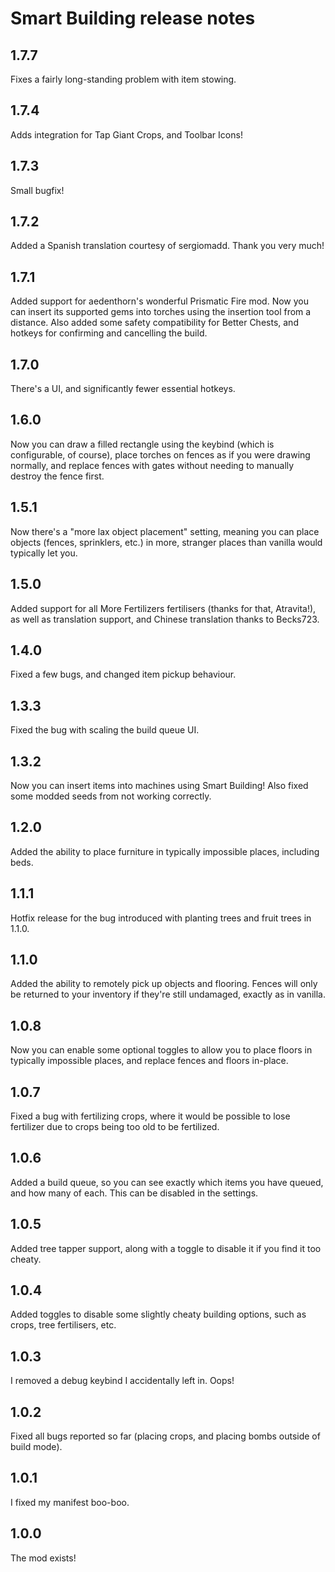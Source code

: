 # Smart Building release notes

## 1.7.7
Fixes a fairly long-standing problem with item stowing.
## 1.7.4
Adds integration for Tap Giant Crops, and Toolbar Icons!
## 1.7.3
Small bugfix!
## 1.7.2
Added a Spanish translation courtesy of sergiomadd. Thank you very much!
## 1.7.1
Added support for aedenthorn's wonderful Prismatic Fire mod. Now you can insert its supported gems into torches using the insertion tool from a distance. Also added some safety compatibility for Better Chests, and hotkeys for confirming and cancelling the build.
## 1.7.0
There's a UI, and significantly fewer essential hotkeys.
## 1.6.0
Now you can draw a filled rectangle using the keybind (which is configurable, of course), place torches on fences as if you were drawing normally, and replace fences with gates without needing to manually destroy the fence first.
## 1.5.1
Now there's a "more lax object placement" setting, meaning you can place objects (fences, sprinklers, etc.) in more, stranger places than vanilla would typically let you.
## 1.5.0
Added support for all More Fertilizers fertilisers (thanks for that, Atravita!), as well as translation support, and Chinese translation thanks to Becks723.
## 1.4.0
Fixed a few bugs, and changed item pickup behaviour.
## 1.3.3
Fixed the bug with scaling the build queue UI.
## 1.3.2
Now you can insert items into machines using Smart Building! Also fixed some modded seeds from not working correctly.
## 1.2.0
Added the ability to place furniture in typically impossible places, including beds.
## 1.1.1
Hotfix release for the bug introduced with planting trees and fruit trees in 1.1.0.
## 1.1.0
Added the ability to remotely pick up objects and flooring. Fences will only be returned to your inventory if they're still undamaged, exactly as in vanilla.
## 1.0.8
Now you can enable some optional toggles to allow you to place floors in typically impossible places, and replace fences and floors in-place.
## 1.0.7
Fixed a bug with fertilizing crops, where it would be possible to lose fertilizer due to crops being too old to be fertilized.
## 1.0.6
Added a build queue, so you can see exactly which items you have queued, and how many of each. This can be disabled in the settings.
## 1.0.5
Added tree tapper support, along with a toggle to disable it if you find it too cheaty.
## 1.0.4
Added toggles to disable some slightly cheaty building options, such as crops, tree fertilisers, etc.
## 1.0.3
I removed a debug keybind I accidentally left in. Oops!
## 1.0.2
Fixed all bugs reported so far (placing crops, and placing bombs outside of build mode).
## 1.0.1
I fixed my manifest boo-boo.
## 1.0.0
The mod exists!
